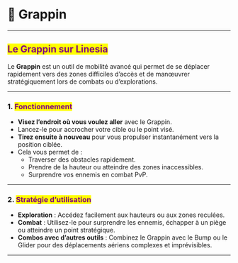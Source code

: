 # 🏹 Grappin

***

## <mark style="color:purple;">Le Grappin sur Linesia</mark>

Le **Grappin** est un outil de mobilité avancé qui permet de se déplacer rapidement vers des zones difficiles d’accès et de manœuvrer stratégiquement lors de combats ou d’explorations.

***

### 1. <mark style="color:purple;">Fonctionnement</mark>

* **Visez l’endroit où vous voulez aller** avec le Grappin.
* Lancez-le pour accrocher votre cible ou le point visé.
* **Tirez ensuite à nouveau** pour vous propulser instantanément vers la position ciblée.
* Cela vous permet de :
  * Traverser des obstacles rapidement.
  * Prendre de la hauteur ou atteindre des zones inaccessibles.
  * Surprendre vos ennemis en combat PvP.

***

### 2. <mark style="color:purple;">Stratégie d’utilisation</mark>

* **Exploration** : Accédez facilement aux hauteurs ou aux zones reculées.
* **Combat** : Utilisez-le pour surprendre les ennemis, échapper à un piège ou atteindre un point stratégique.
* **Combos avec d’autres outils** : Combinez le Grappin avec le Bump ou le Glider pour des déplacements aériens complexes et imprévisibles.

***
